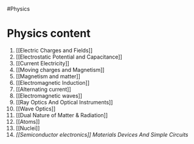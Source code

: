 #Physics 
# Physics content 

1. [[Electric Charges and Fields]]
2. [[Electrostatic Potential and Capacitance]]
3. [[Current Electricity]]
4. [[Moving charges and Magnetism]]
5. [[Magnetism and matter]]
6. [[Electromagnetic Induction]]
7. [[Alternating current]]
8. [[Electromagnetic waves]]
9. [[Ray Optics And Optical Instruments]]
10. [[Wave Optics]]
11. [[Dual Nature of Matter & Radiation]]
12. [[Atoms]]
13. [[Nuclei]]
14. *[[Semiconductor electronics]] Materials Devices And Simple Circuits*